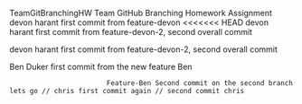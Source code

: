 TeamGitBranchingHW
Team GitHub Branching Homework Assignment devon harant first commit from feature-devon <<<<<<< HEAD devon harant first commit from feature-devon-2, second overall commit

devon harant first commit from feature-devon-2, second overall commit

Ben Duker first commit from the new feature Ben

                            Feature-Ben Second commit on the second branch lets go // chris first commit again // second commit chris


